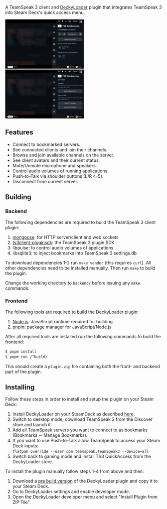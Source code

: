 A TeamSpeak 3 client and [DeckyLoader](https://github.com/SteamDeckHomebrew/PluginLoader) plugin that integrates TeamSpeak 3 into Steam Deck's quick access menu.

<img src="screenshot1.png" width="50%">
<img src="screenshot2.png" width="50%">

## Features

- Connect to bookmarked servers.
- See connected clients and join their channels.
- Browse and join available channels on the server.
- See client avatars and their current status.
- Mute/Unmute microphone and speakers.
- Control audio volumes of running applications.
- Push-to-Talk via shoulder buttons (L/R 4-5).
- Disconnect from current server.

## Building

### Backend

The following dependencies are required to build the TeamSpeak 3 client plugin:
1. [mongoose](https://github.com/cesanta/mongoose): for HTTP server/client and web sockets
1. [ts3client-pluginsdk](https://github.com/TeamSpeak-Systems/ts3client-pluginsdk): the TeamSpeak 3 plugin SDK
1. libpulse: to control audio volumes of applications
1. libsqlite3: to inject bookmarks into TeamSpeak 3 settings.db

To download dependencies 1-2 run `make vendor` (this requires `curl`). All other dependencies need to be installed manually. Then run `make` to build the plugin.

Change the working directory to `backend/` before issuing any `make` commands.

### Frontend

The following tools are required to build the DeckyLoader plugin:
1. [Node.js](https://nodejs.org): JavaScript runtime required for building
1. [pnpm](https://pnpm.io): package manager for JavaScript/Node.js

After all required tools are installed run the following commands to build the frontend:

```sh
$ pnpm install
$ pnpm run /^build/
```

This should create a `plugin.zip` file containing both the front- and backend part of the plugin.

## Installing

Follow these steps in order to install and setup the plugin on your Steam Deck:
1. Install DeckyLoader on your SteamDeck as described [here](https://github.com/SteamDeckHomebrew/PluginLoader).
1. Switch to desktop mode, download TeamSpeak 3 from the Discover store and launch it.
1. Add all TeamSpeak servers you want to connect to as bookmarks (Bookmarks ⇾ Manage Bookmarks).
1. If you want to use Push-to-Talk allow TeamSpeak to access your Steam Deck inputs:  
   `flatpak override --user com.teamspeak.TeamSpeak3 --device=all`
1. Switch back to gaming mode and install TS3 QuickAccess from the DeckyLoader store.

To install the plugin manually follow steps 1-4 from above and then:
1. Download a [pre build version](https://github.com/ILadis/ts3-qs4sd/releases) of the DeckyLoader plugin and copy it to your Steam Deck.
1. Go to DeckyLoader settings and enable developer mode.
1. Open the DeckyLoader developer menu and select "Install Plugin from ZIP File".
